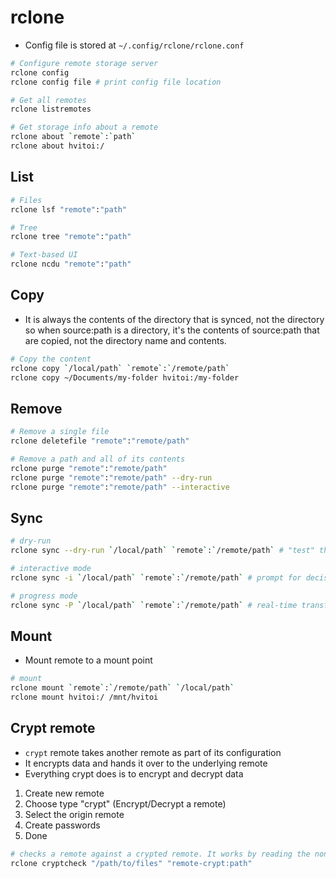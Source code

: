 # rclone

- Config file is stored at `~/.config/rclone/rclone.conf`

```sh
# Configure remote storage server
rclone config
rclone config file # print config file location

# Get all remotes
rclone listremotes

# Get storage info about a remote
rclone about `remote`:`path`
rclone about hvitoi:/
```

## List

```sh
# Files
rclone lsf "remote":"path"

# Tree
rclone tree "remote":"path"

# Text-based UI
rclone ncdu "remote":"path"
```

## Copy

- It is always the contents of the directory that is synced, not the directory so when source:path is a directory, it's the contents of source:path that are copied, not the directory name and contents.

```sh
# Copy the content
rclone copy `/local/path` `remote`:`/remote/path`
rclone copy ~/Documents/my-folder hvitoi:/my-folder
```

## Remove

```sh
# Remove a single file
rclone deletefile "remote":"remote/path"

# Remove a path and all of its contents
rclone purge "remote":"remote/path"
rclone purge "remote":"remote/path" --dry-run
rclone purge "remote":"remote/path" --interactive
```

## Sync

```sh
# dry-run
rclone sync --dry-run `/local/path` `remote`:`/remote/path` # "test" the sync, but do not perform data transfer

# interactive mode
rclone sync -i `/local/path` `remote`:`/remote/path` # prompt for decisions

# progress mode
rclone sync -P `/local/path` `remote`:`/remote/path` # real-time transfer statistics
```

## Mount

- Mount remote to a mount point

```sh
# mount
rclone mount `remote`:`/remote/path` `/local/path`
rclone mount hvitoi:/ /mnt/hvitoi
```

## Crypt remote

- `crypt` remote takes another remote as part of its configuration
- It encrypts data and hands it over to the underlying remote
- Everything crypt does is to encrypt and decrypt data

1. Create new remote
1. Choose type "crypt" (Encrypt/Decrypt a remote)
1. Select the origin remote
1. Create passwords
1. Done

```sh
# checks a remote against a crypted remote. It works by reading the nonce from each file on the crypted remote
rclone cryptcheck "/path/to/files" "remote-crypt:path"
```
